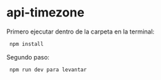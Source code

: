 # api-timezone

 Primero ejecutar dentro de la carpeta en la terminal:
```sh
 npm install
```

Segundo paso:
```sh
 npm run dev para levantar 
```

